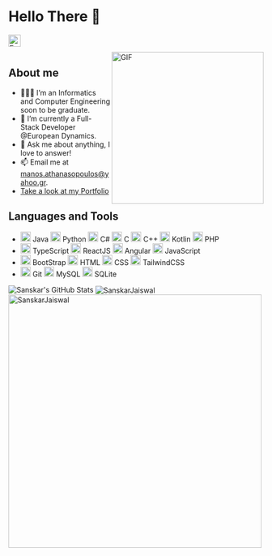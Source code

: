 # Hello There 👋

<a href="https://www.linkedin.com/in/Emmanouil-Athanasopoulos/">
  <img align="left" alt="Emmanouil's LinkedIn" width="24px" src="https://cdn.jsdelivr.net/gh/devicons/devicon/icons/linkedin/linkedin-original.svg" />
</a>

<br />
<br />

<img align="right" width="300" alt="GIF" src="https://media.giphy.com/media/3oz8xSjBmD1ZyELqW4/giphy.gif" />

## About me

- 👨🏽‍💻 I’m an Informatics and Computer Engineering soon to be graduate.
- 🌱 I’m currently a Full-Stack Developer @European Dynamics.
- 💬 Ask me about anything, I love to answer!
- 📫 Email me at [manos.athanasopoulos@yahoo.gr](mailto:manos.athanasopoulos@yahoo.gr).
- <a href="https://athanasso.github.io/Personal-Portfolio/">Take a look at my Portfolio </a>

## Languages and Tools

<ul style="direction: flex">
  <li>
    <code><img height="20" src="https://cdn.jsdelivr.net/gh/devicons/devicon/icons/java/java-original-wordmark.svg" /></code> Java
    <code><img height="20" src="https://cdn.jsdelivr.net/gh/devicons/devicon/icons/python/python-original.svg" /></code> Python
    <code><img height="20" src="https://cdn.jsdelivr.net/gh/devicons/devicon/icons/csharp/csharp-line.svg" /></code> C#
    <code><img height="20" src="https://cdn.jsdelivr.net/gh/devicons/devicon/icons/c/c-original.svg"></code> C
    <code><img height="20" src="https://cdn.jsdelivr.net/gh/devicons/devicon/icons/cplusplus/cplusplus-original.svg"></code> C++
    <code><img height="20" src="https://cdn.jsdelivr.net/gh/devicons/devicon/icons/kotlin/kotlin-original-wordmark.svg"></code> Kotlin
    <code><img height="20" src="https://cdn.jsdelivr.net/gh/devicons/devicon/icons/php/php-original.svg"></code> PHP
  </li>

  <li>
    <code><img height="20" src="https://cdn.jsdelivr.net/gh/devicons/devicon/icons/typescript/typescript-original.svg" /></code> TypeScript
    <code><img height="20" src="https://cdn.jsdelivr.net/gh/devicons/devicon/icons/react/react-original.svg" /></code> ReactJS
    <code><img height="20" src="https://cdn.jsdelivr.net/gh/devicons/devicon/icons/angularjs/angularjs-original.svg" /></code> Angular
    <code><img height="20" src="https://cdn.jsdelivr.net/gh/devicons/devicon/icons/javascript/javascript-original.svg" /></code> JavaScript
  </li>

  <li>
    <code><img height="20" src="https://cdn.jsdelivr.net/gh/devicons/devicon//icons/bootstrap/bootstrap-original-wordmark.svg" /></code> BootStrap
    <code><img height="20" src="https://cdn.jsdelivr.net/gh/devicons/devicon/icons/html5/html5-original.svg"></code> HTML
    <code><img height="20" src="https://cdn.jsdelivr.net/gh/devicons/devicon/icons/css3/css3-original.svg"></code> CSS
    <code><img height="20" src="https://cdn.jsdelivr.net/gh/devicons/devicon/icons/tailwindcss/tailwindcss-plain.svg"></code> TailwindCSS
  </li>

  <li>
    <code><img height="20" src="https://cdn.jsdelivr.net/gh/devicons/devicon/icons/git/git-original.svg"/></code> Git
    <code><img height="20" src="https://cdn.jsdelivr.net/gh/devicons/devicon/icons/mysql/mysql-original.svg" /></code> MySQL
    <code><img height="20" src="https://cdn.jsdelivr.net/gh/devicons/devicon/icons/sqlite/sqlite-original-wordmark.svg" /></code> SQLite
  </li>
</ul>

<img src="https://github-readme-stats.vercel.app/api?username=athanasso&show_icons=true&hide_border=true&count_private=true&theme=shades-of-purple&icon_color=fad000" alt="Sanskar's GitHub Stats">
<img align="center" src="https://github-readme-streak-stats.herokuapp.com/?user=athanasso&count_private=true&theme=radical" alt="SanskarJaiswal" />
<img align="center" width=500 src="https://github-readme-stats.vercel.app/api/top-langs/?username=athanasso&count_private=true&theme=radical&hide=PHP" alt="SanskarJaiswal" />

